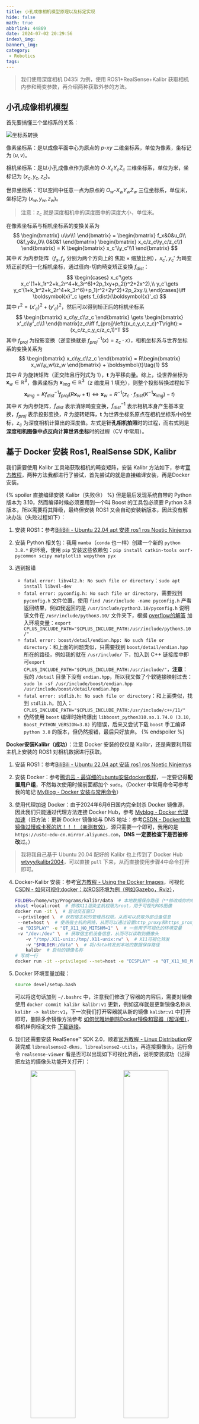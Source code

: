 ```yaml
---
title: 小孔成像相机模型原理以及标定实现
hide: false
math: true
abbrlink: 44869
date: 2024-07-02 20:29:56
index\_img:
banner\_img:
category:
 - Robotics
tags:
---
```


> 我们使用深度相机 D435i 为例，使用 ROS1+RealSense+Kalibr 获取相机内参和畸变参数，再介绍两种获取外参的方法。

## 小孔成像相机模型

首先要搞懂三个坐标系的关系：

![坐标系转换](/figures/robotics/camera/坐标系转换.png)

像素坐标系：是以成像平面中心为原点的 $p\text{-} xy$ 二维坐标系，单位为像素，坐标记为 $(u,v)$。

相机坐标系：是以小孔成像点作为原点的 $O\text{-}X_cY_cZ_c$ 三维坐标系，单位为米，坐标记为 $(x_c,y_c,z_c)$。

世界坐标系：可以空间中任意一点为原点的 $O_w\text{-}X_wY_wZ_w$ 三位坐标系，单位米，坐标记为 $(x_w,y_w,z_w)$。

> 注意：$z_c$ 就是深度相机中的深度图中的深度大小，单位米。

在像素坐标系与相机坐标系的变换关系为
$$
\begin{bmatrix}
u\\v\\1
\end{bmatrix} =
\begin{bmatrix}
f_x&0&u_0\\
0&f_y&v_0\\
0&0&1
\end{bmatrix}
\begin{bmatrix}
x_c/z_c\\y_c/z_c\\1
\end{bmatrix} = K
\begin{bmatrix}
x_c'\\y_c'\\1
\end{bmatrix}
$$
其中 $K$ 为内参矩阵（$f_x,f_y$ 分别为两个方向上的 $\text{焦距} \times \text{缩放比例}$），$x_c',y_c'$ 为畸变矫正前的归一化相机坐标，通过径向-切向畸变矫正变换 $f_{dist}$：
$$
\begin{cases}
x_c'\gets x_c'(1+k_1r^2+k_2r^4+k_3r^6)+2p_1xy+p_2(r^2+2x^2),\\
y_c'\gets y_c'(1+k_1r^2+k_2r^4+k_3r^6)+p_1(r^2+2y^2)+2p_2xy.\\
\end{cases}\iff \boldsymbol{x}'_c \gets f_{dist}(\boldsymbol{x}'_c)
$$
其中 $r^2=(x'_c)^2+(y'_c)^2$，然后可以得到矫正后的相机坐标系
$$
\begin{bmatrix}
x_c\\y_c\\z_c
\end{bmatrix} \gets
\begin{bmatrix}
x'_c\\y'_c\\1
\end{bmatrix}z_c\iff f_{proj}\left((x_c,y_c,z_c)^T\right):=(x_c/z_c,y_c/z_c,1)^T
$$
其中 $f_{proj}$ 为投影变换（逆变换就是 $f_{proj}^{-1}(x)=z_c\cdot x$），相机坐标系与世界坐标系的变换关系为
$$
\begin{bmatrix}
x_c\\y_c\\z_c
\end{bmatrix} = 
R\begin{bmatrix}
x_w\\y_w\\z_w
\end{bmatrix} + \boldsymbol{t}\tag{1}
$$
其中 $R$ 为旋转矩阵（正交阵且行列式为 $1$），$\boldsymbol{t}$ 为平移向量。综上，设世界坐标为 $\boldsymbol{x}_w\in\mathbb{R}^3$，像素坐标为 $\boldsymbol{x}_{img} \in\mathbb{R}^3$（$z$ 维度用 $1$ 填充），则整个投影转换过程如下
$$
\boldsymbol{x}_{img} = Kf_{dist}^{-1}f_{proj}(R\boldsymbol{x}_{w}+\boldsymbol{t})\iff \boldsymbol{x}_w=R^{-1}\left(z_{c}\cdot f_{dist}(K^{-1}\boldsymbol{x}_{img})-t\right)\tag{2}
$$
其中 $K$ 为内参矩阵，$f_{dist}$ 表示消除畸变变换，$f_{dist}^{-1}$ 表示相机本身产生基本变换，$f_{proj}$ 表示投影变换，$R$ 为旋转矩阵，$\boldsymbol{t}$ 为世界坐标系原点在相机坐标系中的坐标，$z_c$ 为深度相机计算出的深度值。左式是**针孔相机拍照**时的过程，而右式则是**深度相机图像中点反向计算世界坐标**时的过程（CV 中常用）。

## 基于 Docker 安装 Ros1, RealSense SDK, Kalibr
我们需要使用 Kalibr 工具箱获取相机的畸变矩阵，安装 Kalibr 方法如下，参考[官方教程](https://github.com/ethz-asl/kalibr/wiki/installation)，两种方法我都进行了尝试，首先尝试的就是直接编译安装，再是Docker安装。

{% spoiler 直接编译安装 Kalibr（失败😢） %}
但是最后发现系统自带的 Python 版本为 3.10，然而编译时候必须要用到一个叫 Boost 的工具包必须要 Python 3.8 版本，所以需要将其降级，最终但安装 ROS1 又会自动安装新版本，因此没有解决办法（失败过程如下）：

1. 安装 ROS1：参考[BiliBili - Ubuntu 22.04 apt 安装 ros1 ros Noetic Ninjemys](https://www.bilibili.com/read/cv30135783/)
2. 安装 Python 相关包：我用 `mamba`（`conda` 也一样）创建一个新的 `python 3.8.*` 的环境，使用 `pip` 安装这些依赖包：`pip install catkin-tools osrf-pycommon scipy matplotlib wxpython pyx `

3. 遇到报错
   - `fatal error: libv4l2.h: No such file or directory`：`sudo apt install libv4l-dev`
   - `fatal error: pyconfig.h: No such file or directory`，需要找到 `pyconfig.h` 文件位置，使用 `find /usr/include -name pyconfig.h` 产看返回结果，例如我返回的是 `/usr/include/python3.10/pyconfig.h` 说明该文件在 `/usr/include/python3.10/` 文件夹下，根据 [overflow的解答](https://stackoverflow.com/a/22674820) 加入环境变量：`export CPLUS_INCLUDE_PATH="$CPLUS_INCLUDE_PATH:/usr/include/python3.10/"`
   - `fatal error: boost/detail/endian.hpp: No such file or directory`：和上面的问题类似，只需要找到 `boost/detail/endian.hpp` 所在的路径，例如我的就在 `/usr/include/` 下，加入到 C++ 链接库中即可`export CPLUS_INCLUDE_PATH="$CPLUS_INCLUDE_PATH:/usr/include/"`，**注意**：我的 `/detail` 目录下没有 `endian.hpp`，所以我又做了个软链接映射过去：`sudo ln -sf /usr/include/boost/endian.hpp /usr/include/boost/detail/endian.hpp`
   - `fatal error: stdlib.h: No such file or directory`：和上面类似，找到 `stdlib.h`，加入：`CPLUS_INCLUDE_PATH="$CPLUS_INCLUDE_PATH:/usr/include/c++/11/"`
   - 仍然使用 `boost` 编译时始终爆出 `libboost_python310.so.1.74.0 (3.10, Boost_PYTHON_VERSION=3.8)` 的错误，后来又尝试下载 `boost` 手工编译 `python 3.8` 的版本，但仍然报错，最后只好放弃。
{% endspoiler %}

**Docker安装Kalibr（成功）**：注意 Docker 安装的仅仅是 Kalibr，还是需要利用宿主机上安装的 ROS1 对相机数据进行获取。

1. 安装 ROS1：参考[BiliBili - Ubuntu 22.04 apt 安装 ros1 ros Noetic Ninjemys](https://www.bilibili.com/read/cv30135783/)

2. 安装 Docker：参考[腾讯云 - 最详细的ubuntu安装docker教程](https://cloud.tencent.com/developer/article/2309562)，一定要记得**配置用户组**，不然每次使用时候前面都加个 `sudo`。（Docker 中常用命令可参考我的笔记 [MyBlog - Docker 安装与常用命令](/posts/51856/)）

3. 使用代理加速 Docker：由于2024年6月6日国内完全封杀 Docker 镜像源，因此我们只能通过代理方法连接 Docker Hub，参考 [Myblog -  Docker 代理加速](/posts/51856/#docker-代理加速)（旧方法：更新 Docker 镜像站与 DNS 地址：参考[CSDN - Docker拉取镜像过慢或卡死的坑！！！（亲测有效）](https://blog.csdn.net/m0_65933139/article/details/130181525)，源只需要一个即可，我用的是 `https://ustc-edu-cn.mirror.aliyuncs.com`，**DNS 一定要检查下是否被修改**过。）

> 我将我自己基于 Ubuntu 20.04 配好的 Kalibr 也上传到了 Docker Hub [wtyyy/kalibr2004](https://hub.docker.com/repository/docker/wtyyy/kalibr2004/general)，可以直接 `pull` 下来，从而直接使用步骤4中命令打开即可。

4. Docker-Kalibr 安装：参考[官方教程 - Using the Docker Images](https://github.com/ethz-asl/kalibr/wiki/installation#using-the-docker-images)，可视化[CSDN - 如何可视化docker：以ROS环境为例（例如Gazebo，Rviz）](https://blog.csdn.net/zkk9527/article/details/121159353)，

   ```bash
   FOLDER=/home/wty/Programs/kalibr/data  # 本地数据保存路径（**修改成你的哈**）
   xhost +local:root  # 修改X11渲染主机权限为root，用于可视化ROS图像
   docker run -it \  # 启动交互窗口
   	--privileged \  # 获取宿主机的管理员权限，从而可以获取外部设备信息
   	--net=host \  # 使用宿主机的网络，从而可以通过设置http_proxy和https_proxy直接使用代理
   	-e "DISPLAY" -e "QT_X11_NO_MITSHM=1" \  # 一些用于可视化的环境变量
   	-v "/dev:/dev" \  # 获取宿主机设备信息，从而可以读取到摄像头
       -v "/tmp/.X11-unix:/tmp/.X11-unix:rw" \  # X11可视化转发
       -v "$FOLDER:/data" \  # 将/data转发到本地的数据保存路径
       kalibr  # 启动的镜像名称
   # 写成一行
   docker run -it --privileged --net=host -e "DISPLAY" -e "QT_X11_NO_MITSHM=1" -v "/dev:/dev" -v "/tmp/.X11-unix:/tmp/.X11-unix:rw" -v "$FOLDER:/data" kalibr
   ```

5. Docker 环境变量加载：

   ```bash
   source devel/setup.bash
   ```

   可以将这句话加到 `~/.bashrc` 中，注意我们修改了容器的内容后，需要对镜像使用 `docker commit kalibr kalibr:v1` 更新，例如这样就是更新镜像名称从 `kalibr -> kalibr:v1`，下一次我们打开容器就从新的镜像 `kalibr:v1` 中打开即可，删除多余镜像方法参考 [如何优雅地删除Docker镜像和容器（超详细）](https://blog.csdn.net/u014282578/article/details/127866389)，相机样例标定文件 [下载链接](https://github.com/ethz-asl/kalibr/issues/514)。

6. 我们还需要安装 RealSense™ SDK 2.0，顺着[官方教程 - Linux Distribution](https://github.com/IntelRealSense/librealsense/blob/master/doc/distribution_linux.md#installing-the-packages)安装完成 `librealsense2-dkms, librealsense2-utils`，再连接摄像头，运行命令 `realsense-viewer` 看是否可以出现如下可视化界面，说明安装成功（记得把左边的摄像头功能开关打开）：

<div align='center'>
   <img src=/figures/robotics/camera/realsense_viewer1.png width=49%></image>
   <img src=/figures/robotics/camera/realsense_viewer2.png width=49%></image>
</div>

### 内参标定（获取）
> D435i 的内参矩阵 $K$ 可以通过 RealSence SDK 直接获取（更加准确），但也可以通过下文中的畸变参数标定过程中获取。

 在 ROS 中将摄像头加入话题（ROS 是一个控制系统，需要将每个设备手动打开，打开后成为一个 node，使用 `rosnode list` 查看，每个 node 还具有很多相关 topic，可以获取其参数信息，通过 `rostopic list` 查看全部 topic，使用 `rostopic echo ${topic-name}` 获取话题具体信息，而打开 D435 摄像头就需要使用 realsense 安装的相关依赖包）， **内参获取**方法如下：

相机分辨率需要先固定成和python获取到的一样，这里设置为 `1280x720`，修改 `rs_camera.launch` 中：

```bash
cd /opt/ros/noetic/share/realsense2_camera/launch/rs_camera.launch
# 找到26行中，infra_width, infra_height 分别将后面的数字修改为 1280x720
<arg name="infra_width"         default="1280"/>
<arg name="infra_height"        default="720"/>
# 找到33行中，color_width, color_height 分别将后面的数字修改为 1280x720
<arg name="color_width"         default="1280"/>
<arg name="color_height"        default="720"/>
```

执行 `roslaunch realsense2_camera rs_camera.launch` 将摄像头加入到 node，执行 `rostopic list` 查看（左图），并使用 `rostopic echo /camera/color/camera_info` （右图）：

![ROS+RealSense获取相机内参矩阵](/figures/robotics/camera/ROS+RealSense获取相机内参矩阵.png)

内参矩阵为 `K: [908.2644653320312, 0.0, 650.677978515625, 0.0, 907.4638671875, 370.1951904296875, 0.0, 0.0, 1.0]` 对应 $3\times 3$ 矩阵的展开，非零项分别为内参矩阵中的 $f_x,u_0,f_y,v_0$（和上文ROS2获取中的内参矩阵不同是因为换了个相机）

### 畸变系数标定
>  参考 Kalibr [官方教程](https://github.com/ethz-asl/kalibr/wiki/multiple-camera-calibration) 和 [CSDN - Intel Realsense D435i标定详细步骤](https://blog.csdn.net/weixin_42705114/article/details/109721864)

#### 显示当前摄像头

首先要学会通过 `rviz` 显示当前摄像头，首先我们还是打开相机节点 `roslaunch realsense2_camera rs_camera.launch`，打开一个新的终端（可以使用 `tmux` 或者用 `vscode` 打开 docker），执行 `rviz`，会弹出可视化界面，如下操作从 `Add -> By topic -> /camera/color/image_raw/image -> OK` 中，即可加入当前相机图像（要从边上拖出来才能放大）。

<div align='center'>
    <image src=/figures/robotics/camera/rviz使用1.png width=39%></image>
    <image src=/figures/robotics/camera/rviz使用2.png width=19%></image>
    <image src=/figures/robotics/camera/rviz使用3.png width=39%></image>
</div>


#### 获取标定板

标定首先需要先打印出来一个标定板，标定版配置可以参考官方的配置文件，我们在共享路径创建配置文件如下：

```bash
❯ cat /data/april_6x6.yaml
target_type: 'aprilgrid' #gridtype
tagCols: 6                  #number of apriltags
tagRows: 6                  #number of apriltags
tagSize: 0.088              #size of apriltag, edge to edge [m]
tagSpacing: 0.3             #ratio of space between tags to tagSize
```

对应生成标记板 `pdf` 文件命令为

```bash
kalibr_create_target_pdf --type apriltag --nx 6 --ny 6 --tsize 0.088 --tspace 0.3 /data/target.pdf
```

我们就能在本机的共享目录 `$FOLDER` 下看到标定i板 [`target.pdf`](assets/figures/target.pdf) 文件，从而进行打印。

#### 录制ROS视频包

标定是离线进行的，所以我们需要先录制一个视频包下来，但是我们不用在相机原有的频率下标记，所以创建一个固定 10Hz 频率（随便给个低点的就行）的新节点 `\color`：`rosrun topic_tools throttle messages /camera/color/image_raw 10.0 /color`，然后我们再从上面的 `rviz` 中打开 `/color` 节点的图像，可以看到有明显掉帧，我们拿起标定板保持在摄像头中，开始视频录制 `rosbag record -O /data/camd435i_10hz /color`，在录制过程中可以左右移动下标记板，然后 `ctrl C` 停止录制，文件保存在 `/data/camd435i_10hz.bag` 中。

#### 內参矩阵及畸变系数计算

如果 `kalibr_calibrate_cameras` 无法执行，添加路径：`export PATH=/catkin_ws/devel/lib/kalibr:$PATH` 。

执行下述代码（[可视化角点检测效果 Kalibr标记效果.webm](https://drive.google.com/file/d/19TT175ZED-C_JfZUa_B8XhbsDBknxlpf/view?usp=drive_link)）

````bash
kalibr_calibrate_cameras --target /data/april_6x6.yaml \  # 标记板配置文件
	--bag /data/camd435i_10hz.bag \  # 录制的视频包
	--models pinhole-radtan \  # 选择的相机模型为pinhole，畸变模型为radtan
	--topics /color \  # 选择录制视频的话题
	--show-extractio  # 可视化角点检测结果
# 写成一行
kalibr_calibrate_cameras --target /data/april_6x6.yaml --bag /data/camd435i_10hz.bag --models pinhole-radtan --topics /color --show-extractio
````

等执行完成后，在 `/data` 文件夹（共享文件夹）下会生成三个文件 `*.pdf, *.txt, *.yaml`

{% spoiler 我的 *.txt 文件 %}
```txt
Calibration results
====================
Camera-system parameters:
cam0 (/color):
    type: <class 'aslam_cv.libaslam_cv_python.DistortedPinholeCameraGeometry'>
    distortion: [ 0.1136323  -0.24918569 -0.00006587  0.00135696] +- [0.00317183 0.00929075 0.00046802 0.00045858]
    projection: [900.87667006 900.02687406 652.03098026 367.2331528 ] +- [0.92552758 0.81790359 1.04089438 1.11924883]
    reprojection error: [0.000000, 0.000000] +- [0.268245, 0.238228]



Target configuration
====================

  Type: aprilgrid
  Tags:
    Rows: 6
    Cols: 6
    Size: 0.088 [m]
    Spacing 0.026399999999999996 [m]
```
{% endspoiler %}

消除畸变变换如下：
$$
\begin{bmatrix}
x_c\\y_c\\z_c
\end{bmatrix} \gets
\begin{bmatrix}
x'_c\\y'_c\\1
\end{bmatrix}z_c\iff f_{proj}\left((x_c,y_c,z_c)^T\right)
$$

可以看出畸变系数为 `[ 0.1136323  -0.24918569 -0.00006587  0.00135696]`，其中前两个为径向畸变 $k_1,k_2$，后两个为切向畸变 $p_1,p_2$。对于内参矩阵，和 ROS+RealSense 直接读取出来的比较接近，但没有那个精确，我们还是使用直接读取出来的用于后续计算。

## 外参标定
使用**内参和畸变矩阵**可以得到从像素坐标系到相机坐标系的变换，再找到**旋转+平移**（仿射变换）矩阵就可以从相机坐标系到世界坐标系，我们关注 [小孔成像相机模型](./#小孔成像相机模型) 中的**相机与世界坐标系 $(1)$ 式**，**图像与世界坐标系 $(2)$ 式**：
$$
\begin{bmatrix}
x_c\\y_c\\z_c
\end{bmatrix} = 
R\begin{bmatrix}
x_w\\y_w\\z_w
\end{bmatrix} + \boldsymbol{t}\tag{1}
$$
$$
\boldsymbol{x}_{img} = Kf_{dist}^{-1}f_{proj}(R\boldsymbol{x}_{w}+\boldsymbol{t})\iff \boldsymbol{x}_w=R^{-1}\left(z_{c}\cdot f_{dist}(K^{-1}\boldsymbol{x}_{img})-t\right)\tag{2}
$$

两式分别对应计算 $R,T$ 有两种方法：

- 通过 $(1)$ 式直接计算：我们可以通过获取**世界坐标系**中的 $(0,0,0),(1,0,0),(0,1,0)$ 三个点在图像中的位置（图像识别），通过内参矩阵 $K$ 以及深度信息 $z_c$ 得到对应的**相机坐标** $(x_c,y_c,z_c)$，将三个点对分别带入 $(1)$ 式中，从而计算出 $R:=(\boldsymbol{r}_1,\boldsymbol{r}_2,\boldsymbol{r}_3)$ 中的 $\boldsymbol{r}_1,\boldsymbol{r}_2$ 和 $\boldsymbol{t}$，通过外积求得 $\boldsymbol{r}_3=\boldsymbol{r}_1\times \boldsymbol{r}_2$。但是这种方法由于 $z_c$ 的估计可能存在误差，不能保证 $\boldsymbol{r}_1\perp\boldsymbol{r}_2$ 即 $R$ 是旋转矩阵。（代码 [`get_extri.py`](https://github.com/wty-yy/tri-fingers/blob/master/code/camera/get_extri.py) 中的 `calPoseFrom3Points`）

- 通过 $(2)$ 式直接计算：另一种不依赖深度信息的方法是使用最小二乘法，通过 `cv2` 中求解 [`solvePnP`](https://docs.opencv.org/4.x/d9/d0c/group__calib3d.html#ga549c2075fac14829ff4a58bc931c033d) 的方法来获取（官方外参标定文档 [Perspective-n-Point (PnP) pose computation](https://docs.opencv.org/4.x/d5/d1f/calib3d_solvePnP.html)），假设我们给出 $n$ 个世界坐标系与相机坐标系的点对 $(\boldsymbol{x}_c)_i,(\boldsymbol{x}_w)_i$，通过求解最优化问题，得到 $R,T$。

$$
\min_{R,T}\sum_{i=1}^n||(x_c)_i-(R(x_w)_i+T)||_2^2,\\
s.t.\quad R^TR = I, \text{det}(R) = 1
$$

### 模拟小孔相机模型
即使没有摄像机，我们也可以通过 Python 中的 Numpy 和 cv2，将自己创建的三维空间中点通过小孔相机模型投影到二维平面上，并进行可视化，从而模拟成像过程，用上述两种方法反算出相机的外参，效果如下所示
![模拟小孔相机模型](/figures/robotics/camera/camera_projection_demo.gif)
#### 定义空间物体
```python
class SpaceObject:
  x_world: np.ndarray
  lines: np.ndarray

class Cube(SpaceObject):
  def __init__(self, width=1, center=np.array([0,0,0])):
    self.width = width
    self.center = center
    self.x_world = (np.array([
      [0, 0, 0], [1, 0, 0], [0, 1, 0], [0, 0, 1],
      [1, 1, 0], [1, 0, 1], [0, 1, 1], [1, 1, 1],
    ], np.float32) - np.array([0.5]*3, np.float32)) * width + np.ones(3, np.float32) * center
    self.lines = np.array([
      [0, 1], [0, 2], [1, 4], [2, 4],
      [0, 3], [1, 5], [2, 6], [4, 7],
      [5, 7], [6, 7], [3, 6], [3, 5],
    ], np.int32)

class Triangle(SpaceObject):
  def __init__(self, pos=None):
    if pos is None:
      pos = [(1,0,0), (0,1,0), (0,0,0)]
    self.x_world = np.array(pos, np.float32)  # (3, 3)
    self.lines = np.array([[0, 1], [1, 2], [2, 0]], np.int32)
```

#### 定义相机
```python
def rotation_3d(rot: Sequence):
  rx, ry, rz = rot
  sin, cos = np.sin, np.cos
  Rx = np.array([[1,0,0],[0,cos(rx),-sin(rx)],[0,sin(rx),cos(rx)]], np.float32)
  Ry = np.array([[cos(ry),0,sin(ry)],[0,1,0],[-sin(ry),0,cos(ry)]], np.float32)
  Rz = np.array([[cos(rz),-sin(rz),0],[sin(rz),cos(rz),0],[0,0,1]], np.float32)
  return Rx @ Ry @ Rz

class Camera:
  def __init__(self, fx=800, fy=800, u0=256, v0=256, rot=[np.pi/4,np.pi/6,np.pi/4], tran=[0,0,5], name='camera'):
    self.name = name
    self.fx, self.fy, self.u0, self.v0 = fx, fy, u0, v0
    self.img_size = (self.u0 * 2, self.v0 * 2)
    self.K = np.array([
      [fx, 0, u0],
      [0, fy, v0],
      [0, 0, 1]
    ], np.float32)
    self.rot = np.array(rot, np.float32)
    self.R = rotation_3d(rot)
    self.T = np.array(tran, dtype=np.float32)
    self.x_camera, self.x_img = [], []

  def cap(self, obj: SpaceObject, draw_vertex=True, show=True, delay=10, img=None):
    x_world = obj.x_world  # (N, 3)
    x_camera = x_world @ self.R.T + self.T.T
    self.x_camera.append(x_camera)
    x_img = x_camera @ self.K.T / x_camera[:, -1:]
    x_img = x_img[:, :2].astype(np.int32)
    self.x_img.append(x_img)
    if img is None:
      img = np.zeros((*self.img_size, 3), np.uint8)
    for (i, j) in obj.lines:
      cv2.line(img, x_img[i], x_img[j], color=(255,192,203), thickness=2)
    if draw_vertex:
      for pos in x_img:
        cv2.circle(img, pos, radius=1, color=(255,0,0), thickness=4)
    if show: self.show(img, delay)
    return img

  def cap_multi(self, objs: Sequence[SpaceObject], delay=10):
    img = None
    self.x_img = []
    for obj in objs:
      img = self.cap(obj, draw_vertex=False, show=False, img=img)
    self.x_img = np.concatenate(self.x_img, 0)
    self.show(img, delay)
    return img

  def show(self, img, delay):
    cv2.imshow(self.name, img)
    cv2.waitKey(delay)
```
#### 外参标定
```python
def get_extrinsics_img_and_world(x_img: np.ndarray, x_world: np.ndarray, K: np.ndarray, dist=None):
  """
  Give one-to-one N points in two coordinate systems, return world coor-sys to camera coor-sys.
  Args:
    x_img [shape=(N,3)]: Points in image coordinate system
    x_world [shape=(N,3)]: Points in world coordinate system
    K [shape=(3,3)]: Camera internal matrix
    dist [shape=(4,) or None]: If not None, give distortion coefficients k1, k2, p1, p2 (option: [k3, k4] after)
  """
  assert len(x_img) == len(x_world)
  _, R, T = cv2.solvePnP(
    x_world.astype(np.float32), x_img.astype(np.float32), K.astype(np.float32), distCoeffs=dist,
    flags=cv2.SOLVEPNP_P3P
  )
  R, _ = cv2.Rodrigues(R)
  return R, T

def get_extrinsics_camera_and_world(o: np.ndarray, x: np.ndarray, y: np.ndarray):
  """
  Args:
    o [shape=(3,)]: World (0, 0, 0) in camera coordinate system
    x [shape=(3,)]: World (x, 0, 0) in camera coordinate system, x can be any real number
    y [shape=(3,)]: World (0, y, 0) in camera coordinate system, y can be any real number
  Returns:
    R: Rotation matrix
    T: Translation vector
  """
  T = o
  r1, r2 = (x - T) / np.linalg.norm(x - T), (y - T) / np.linalg.norm(y - T)
  r3 = np.cross(r1, r2)
  r3 /= np.linalg.norm(r3)
  return np.array([r1,r2,r3], np.float32).T, T.T
```
#### 完整代码
```python
import numpy as np
import cv2
from typing import Sequence

class SpaceObject:
  x_world: np.ndarray
  lines: np.ndarray

class Cube(SpaceObject):
  def __init__(self, width=1, center=np.array([0,0,0])):
    self.width = width
    self.center = center
    self.x_world = (np.array([
      [0, 0, 0], [1, 0, 0], [0, 1, 0], [0, 0, 1],
      [1, 1, 0], [1, 0, 1], [0, 1, 1], [1, 1, 1],
    ], np.float32) - np.array([0.5]*3, np.float32)) * width + np.ones(3, np.float32) * center
    self.lines = np.array([
      [0, 1], [0, 2], [1, 4], [2, 4],
      [0, 3], [1, 5], [2, 6], [4, 7],
      [5, 7], [6, 7], [3, 6], [3, 5],
    ], np.int32)

class Triangle(SpaceObject):
  def __init__(self, pos=None):
    if pos is None:
      pos = [(1,0,0), (0,1,0), (0,0,0)]
    self.x_world = np.array(pos, np.float32)  # (3, 3)
    self.lines = np.array([[0, 1], [1, 2], [2, 0]], np.int32)

def rotation_3d(rot: Sequence):
  rx, ry, rz = rot
  sin, cos = np.sin, np.cos
  Rx = np.array([[1,0,0],[0,cos(rx),-sin(rx)],[0,sin(rx),cos(rx)]], np.float32)
  Ry = np.array([[cos(ry),0,sin(ry)],[0,1,0],[-sin(ry),0,cos(ry)]], np.float32)
  Rz = np.array([[cos(rz),-sin(rz),0],[sin(rz),cos(rz),0],[0,0,1]], np.float32)
  return Rx @ Ry @ Rz

class Camera:
  def __init__(self, fx=800, fy=800, u0=256, v0=256, rot=[np.pi/4,np.pi/6,np.pi/4], tran=[0,0,5], name='camera'):
    self.name = name
    self.fx, self.fy, self.u0, self.v0 = fx, fy, u0, v0
    self.img_size = (self.u0 * 2, self.v0 * 2)
    self.K = np.array([
      [fx, 0, u0],
      [0, fy, v0],
      [0, 0, 1]
    ], np.float32)
    self.rot = np.array(rot, np.float32)
    self.R = rotation_3d(rot)
    self.T = np.array(tran, dtype=np.float32)
    self.x_camera, self.x_img = [], []

  def cap(self, obj: SpaceObject, draw_vertex=True, show=True, delay=10, img=None):
    x_world = obj.x_world  # (N, 3)
    x_camera = x_world @ self.R.T + self.T.T
    self.x_camera.append(x_camera)
    x_img = x_camera @ self.K.T / x_camera[:, -1:]
    x_img = x_img[:, :2].astype(np.int32)
    self.x_img.append(x_img)
    if img is None:
      img = np.zeros((*self.img_size, 3), np.uint8)
    for (i, j) in obj.lines:
      cv2.line(img, x_img[i], x_img[j], color=(255,192,203), thickness=2)
    if draw_vertex:
      for pos in x_img:
        cv2.circle(img, pos, radius=1, color=(255,0,0), thickness=4)
    if show: self.show(img, delay)
    return img

  def cap_multi(self, objs: Sequence[SpaceObject], delay=10):
    img = None
    self.x_img = []
    for obj in objs:
      img = self.cap(obj, draw_vertex=False, show=False, img=img)
    self.x_img = np.concatenate(self.x_img, 0)
    self.show(img, delay)
    return img

  def show(self, img, delay):
    cv2.imshow(self.name, img)
    cv2.waitKey(delay)

def get_extrinsics_img_and_world(x_img: np.ndarray, x_world: np.ndarray, K: np.ndarray, dist=None):
  """
  Give one-to-one N points in two coordinate systems, return world coor-sys to camera coor-sys.
  Args:
    x_img [shape=(N,3)]: Points in image coordinate system
    x_world [shape=(N,3)]: Points in world coordinate system
    K [shape=(3,3)]: Camera internal matrix
    dist [shape=(4,) or None]: If not None, give distortion coefficients k1, k2, p1, p2 (option: [k3, k4] after)
  """
  assert len(x_img) == len(x_world)
  _, R, T = cv2.solvePnP(
    x_world.astype(np.float32), x_img.astype(np.float32), K.astype(np.float32), distCoeffs=dist,
    flags=cv2.SOLVEPNP_P3P
  )
  R, _ = cv2.Rodrigues(R)
  return R, T

def get_extrinsics_camera_and_world(o: np.ndarray, x: np.ndarray, y: np.ndarray):
  """
  Args:
    o [shape=(3,)]: World (0, 0, 0) in camera coordinate system
    x [shape=(3,)]: World (x, 0, 0) in camera coordinate system, x can be any real number
    y [shape=(3,)]: World (0, y, 0) in camera coordinate system, y can be any real number
  Returns:
    R: Rotation matrix
    T: Translation vector
  """
  T = o
  r1, r2 = (x - T) / np.linalg.norm(x - T), (y - T) / np.linalg.norm(y - T)
  r3 = np.cross(r1, r2)
  r3 /= np.linalg.norm(r3)
  return np.array([r1,r2,r3], np.float32).T, T.T

def random_rotation(camera: Camera, objs, n_sample=100, rand_range=2*np.pi, rand_time=np.inf):
  camera.cap_multi(objs)

  rot = base_rot = camera.rot
  i = 0
  while i < rand_time:
    i += 1
    # target = [rand[0], np.pi, np.pi]
    delta = (np.random.rand(3) - 0.5) * rand_range / 2
    target = base_rot + delta
    rs = np.linspace(rot, target, n_sample)
    for r in rs:
      camera.R = rotation_3d(r)
      camera.cap_multi(objs)
    rot = target
    # print(r.shape)

def demo1_play_with_graphics():
  camera = Camera(name='cube')
  objs = [Cube(),
    Triangle([(0,0,0),(1,0,0),(0,0,1)]), Triangle([(0,0,0),(-1,0,0),(0,0,1)]),
    Triangle([(0,0,0),(1,0,0),(0,0,-1)]), Triangle([(0,0,0),(-1,0,0),(0,0,-1)]),
    Triangle([(0,0,0),(0,1,0),(0,0,1)]), Triangle([(0,0,0),(0,1,0),(0,0,-1)]),
    Triangle([(0,0,0),(0,-1,0),(0,0,1)]), Triangle([(0,0,0),(0,-1,0),(0,0,-1)]),
  ]
  random_rotation(camera, objs)

def demo2_play_with_text():
  from stl import mesh
  camera = Camera(v0=512, rot=[0,np.pi,np.pi], tran=[10,-10,30], name='text')
  ms = mesh.Mesh.from_file('test1.stl')
  objs = [Triangle(tri) for tri in ms.vectors]
  random_rotation(camera, objs, n_sample=10, rand_range=np.pi/2)

def demo3_get_extrinsics_img_and_world():
  camera = Camera(name='cube')
  obj = Cube()
  camera.cap(obj, show=False)
  R, T = get_extrinsics_img_and_world(camera.x_img[0][:4], obj.x_world[:4], camera.K)
  print("(DEMO3) Calculate extrinsics by image and world points relation:")
  print("real:", camera.R, camera.T)
  print("calc:", R, T); print()

def demo4_get_extrinsics_camera_and_world():
  camera = Camera(name='cube')
  x_world = np.array([[0,0,0], [3,0,0], [0,-10,0]], np.float32)
  x_camera = x_world @ camera.R.T + camera.T.T
  R, T = get_extrinsics_camera_and_world(x_camera[0], x_camera[1], x_camera[2])
  print("(DEMO4) Calculate extrinsics by world points in camera coordinate system:")
  print("real:", camera.R, camera.T)
  print("calc:", R, T); print()

if __name__ == '__main__':
  demo3_get_extrinsics_img_and_world()
  demo4_get_extrinsics_camera_and_world()
  import multiprocessing
  multiprocessing.Process(target=demo1_play_with_graphics).start()
  # demo2_play_with_text()  # add test1.stl in current folder, generate by https://www.enjoying3d.com/tool/text.php
```

`demo3, demo4` 的外参计算结果如下，看得出来通过相机坐标直接计算，在深度信息准确时，结果也是非常精准的
```bash
(DEMO3) Calculate extrinsics by image and world points relation:
real: [[ 0.6123724  -0.6123724   0.5       ]
 [ 0.74999994  0.24999999 -0.6123724 ]
 [ 0.24999999  0.74999994  0.6123724 ]] [0. 0. 5.]
calc: [[ 0.61252489 -0.61320246  0.49879455]
 [ 0.74928849  0.24945152 -0.61346613]
 [ 0.25175388  0.74950429  0.61226082]] [[-2.44022356e-03]
 [-1.22664996e-03]
 [ 4.99840478e+00]]

(DEMO4) Calculate extrinsics by world points in camera coordinate system:
real: [[ 0.6123724  -0.6123724   0.5       ]
 [ 0.74999994  0.24999999 -0.6123724 ]
 [ 0.24999999  0.74999994  0.6123724 ]] [0. 0. 5.]
calc: [[ 0.61237246  0.61237246 -0.5       ]
 [ 0.75       -0.25        0.6123725 ]
 [ 0.25000003 -0.75       -0.61237246]] [0. 0. 5.]
```

想要可视化文字建模，需要从 [立体文字-Enjoying3D打印云平台](https://www.enjoying3d.com/tool/text.php) 上下载空间建模文件 `*.stl`，重命名为 `test1.stl` 放到同级目录下即可。

## （可跳过）ROS2 + RealSense获取内参矩阵

[[教程]安装realsense-ros](https://github.com/IntelRealSense/realsense-ros?tab=readme-ov-file#installation-on-ubuntu)，realsense-SDK 是用于相机可视化与获取相机内参，需要依赖 ROS 与相机进行通讯，我们根据上述教程进行安装：

1. **ROS2 安装**：我们安装的是 [ROS2 Humble](https://docs.ros.org/en/humble/Installation/Ubuntu-Install-Debians.html)（这个相比 [ROS2 Iron](https://docs.ros.org/en/iron/Installation/Ubuntu-Install-Debians.html) 有更长的维护时间）
   1. **安装**：直接进入[官方的安装教程](https://docs.ros.org/en/humble/Installation/Ubuntu-Install-Debians.html#install-ros-2-packages)中，顺次执行下来即可，注意安装 `sudo apt install ros-humble-desktop` 时候可能会爆版本过高的问题，我们可以先安装 `sudo apt install aptitude` 用于包版本降级，再使用 `sudo aptitude install ros-humble-desktop` 进行安装（如此安装需要要对安装策略进行选择，当看到 `ros-humble-desktop` 在 `uninstall` 列表中时，按 `n` 回车，让其继续给出新的安装策略，直到 `ros-humble-desktop` 不再 `uninstall` 中时，按 `y` 回车）
   2. **环境变量**：安装完成 `ros-humble-desktop` 后还需要执行 `source /opt/ros/humble/setup.bash` 对环境变量进行更新，由于我用的是 `zsh`，所以执行 `source /opt/ros/humble/setup.zsh` 即可。如果不想每次都 `source` 一次可以直接将 `source source /opt/ros/humble/setup.zsh` 加入到 `~/.zshrc` 中（如果是 bash 则加入到 `.bashrc` 中）
   3. **简单测试**：在一个终端中打开一个小乌龟测试器 `ros2 run turtlesim turtlesim_node`，再开一个终端打开 `ros2 run turtlesim turtle_teleop_key` 控制器（节点），对里面按上下左右即可对小乌龟进行控制了！
2. **安装 RealSense™ SDK 2.0**：[安装教程](https://github.com/IntelRealSense/librealsense/blob/master/doc/distribution_linux.md#installing-the-packages)，只需安装 `librealsense2-dkms` 和 `librealsense2-utils` 即可，输入命令 `realsense-viewer` 即可打开相机显示的可视化界面（连接相机即可看到画面，包含图像及深度图）
3. **向 ROS2 中安装 RealSense wrapper**：我的是 `humble` 版本，所以直接安装 `sudo apt install ros-humble-realsense2-*` 即可。

参考[ubuntu20.08下获取realsense内参（使用ros功能包）](https://blog.csdn.net/weixin_42691563/article/details/126818521)：我们需要用 type-c 3.0 （必须 3.0 哈）的 USB 线连接摄像头和电脑，运行命令 `ros2 run realsense2_camera realsense2_camera_node` 即可将当前相机加入 ROS 中的节点，然后通过 `ros2 topic list` 查看当前节点相关的话题，我们可以看到如下这些话题，再开个新的终端执行 `ros2 topic echo /camera/color/camera_info` 获取到当前相机相关参数，其中内参矩阵为 `k` 后面的 9 个参数，分别为 $3\times 3$ 的内参矩阵横向展开的结果。

![ROS2显示话题及查看话题内容](/figures/robotics/camera/ROS2显示话题及查看话题内容.png)

例如上图中，我的相机内参矩阵就是 `k=[[616.3648681640625,0.0,316.91259765625],[0.0,616.5704345703125,243.251953125],[0.0,0.0,1.0]]`：

$$
K=\begin{bmatrix}
616.36&0&316.91\\
0&616.57&243.25\\
0&0&1
\end{bmatrix}
$$

